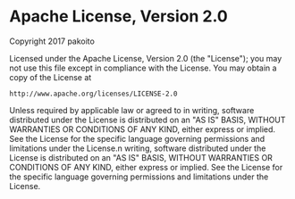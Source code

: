 Apache License, Version 2.0
===========================

Copyright 2017 pakoito

Licensed under the Apache License, Version 2.0 (the "License");
you may not use this file except in compliance with the License.
You may obtain a copy of the License at

    http://www.apache.org/licenses/LICENSE-2.0

Unless required by applicable law or agreed to in writing, software
distributed under the License is distributed on an "AS IS" BASIS,
WITHOUT WARRANTIES OR CONDITIONS OF ANY KIND, either express or implied.
See the License for the specific language governing permissions and
limitations under the License.n writing, software distributed under the License is distributed on an "AS IS" BASIS, WITHOUT WARRANTIES OR CONDITIONS OF ANY KIND, either express or implied. See the License for the specific language governing permissions and limitations under the License.